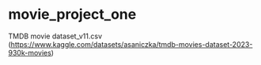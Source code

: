# movie_project_one

TMDB movie dataset_v11.csv (https://www.kaggle.com/datasets/asaniczka/tmdb-movies-dataset-2023-930k-movies)
